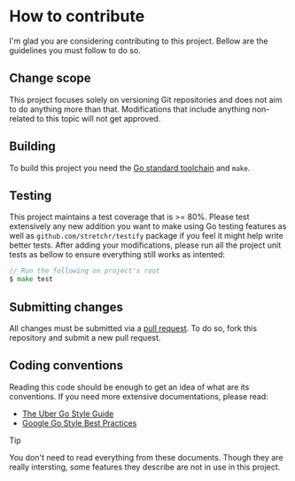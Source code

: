 # How to contribute
I'm glad you are considering contributing to this project. Bellow are the guidelines you must follow to do so.

## Change scope
This project focuses solely on versioning Git repositories and does not aim to do anything more than that.
Modifications that include anything non-related to this topic will not get approved.

## Building

To build this project you need the [Go standard toolchain](https://go.dev/dl/) and `make`.

## Testing
This project maintains a test coverage that is >= 80%. Please test extensively any new addition you want to make using
Go testing features as well as `github.com/stretchr/testify` package if you feel it might help write better tests.
After adding your modifications, please run all the project unit tests as bellow to ensure everything still works as
intented:
```go
// Run the following on project's root
$ make test
```

## Submitting changes

All changes must be submitted via a [pull request](https://github.com/s0ders/go-semver-release/pulls). To do so, fork
this repository and submit a new pull request.


## Coding conventions

Reading this code should be enough to get an idea of what are its conventions. If you need more extensive
documentations, please read:
- [The Uber Go Style Guide](https://github.com/uber-go/guide)
- [Google Go Style Best Practices](https://google.github.io/styleguide/go/best-practices.html)

> [!TIP]
> You don't need to read everything from these documents. Though they are really intersting, some features they describe
> are not in use in this project.
